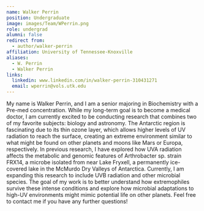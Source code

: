 ```yaml
---
name: Walker Perrin
position: Undergraduate
image: images/Team/WPerrin.png
role: undergrad
alumni: false
redirect from:
  - author/walker-perrin    
affiliation: University of Tennessee-Knoxville
aliases:
  - W. Perrin
  - Walker Perrin
links:
  linkedin: www.linkedin.com/in/walker-perrin-310431271
  email: wperrin@vols.utk.edu
---
```


My name is Walker Perrin, and I am a senior majoring in Biochemistry with a Pre-med concentration. While my long-term goal is to become a medical doctor, I am currently excited to be conducting research that combines two of my favorite subjects: biology and astronomy. The Antarctic region is fascinating due to its thin ozone layer, which allows higher levels of UV radiation to reach the surface, creating an extreme environment similar to what might be found on other planets and moons like Mars or Europa, respectively. In previous research, I have explored how UVA radiation affects the metabolic and genomic features of Arthrobacter sp. strain FRX14, a microbe isolated from near Lake Fryxell, a permanently ice-covered lake in the McMurdo Dry Valleys of Antarctica. Currently, I am expanding this research to include UVB radiation and other microbial species. The goal of my work is to better understand how extremophiles survive these intense conditions and explore how microbial adaptations to high-UV environments might mimic potential life on other planets. Feel free to contact me if you have any further questions!
